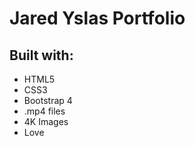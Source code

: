 # Jared Yslas Portfolio

## Built with: 

+ HTML5
+ CSS3
+ Bootstrap 4
+ .mp4 files
+ 4K Images
+ Love

